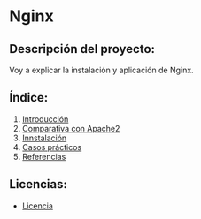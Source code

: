 # Nginx

## Descripción del proyecto:
Voy a explicar la instalación y aplicación de Nginx.

## Índice:
1. [ Introducción ](https://github.com/juangonzalezmiret/Nginx/blob/281f3da60aeee655af9634ce67cbdd150cbd34c0/1.%20Introduccion.md)
2. [ Comparativa con Apache2 ]()
3. [ Innstalación ]()
4. [ Casos prácticos ]()
5. [ Referencias ]()

## Licencias:
- [ Licencia ](https://github.com/juanglez01/K0S/blob/71c3464bc13baff36bf5d650c3cb51f8116cf4d8/licencia.md)
